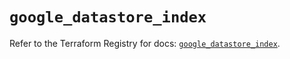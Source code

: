 # `google_datastore_index`

Refer to the Terraform Registry for docs: [`google_datastore_index`](https://registry.terraform.io/providers/hashicorp/google/5.36.0/docs/resources/datastore_index).
